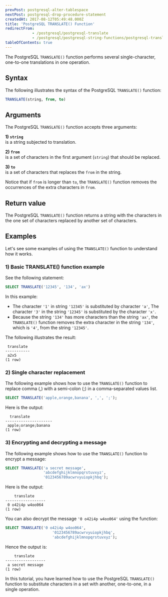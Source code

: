 ```yaml
---
prevPost: postgresql-alter-tablespace
nextPost: postgresql-drop-procedure-statement
createdAt: 2017-08-12T05:49:48.000Z
title: 'PostgreSQL TRANSLATE() Function'
redirectFrom:
            - /postgresql/postgresql-translate 
            - /postgresql/postgresql-string-functions/postgresql-translate
tableOfContents: true
---
```


The PostgreSQL `TRANSLATE()` function performs several single-character, one-to-one translations in one operation.

## Syntax

The following illustrates the syntax of the PostgreSQL `TRANSLATE()` function:

```sql
TRANSLATE(string, from, to)
```

## Arguments

The PostgreSQL `TRANSLATE()` function accepts three arguments:

**1) `string`**  
is a string subjected to translation.

**2) `from`**  
is a set of characters in the first argument (`string`) that should be replaced.

**3) `to`**  
is a set of characters that replaces the `from` in the string.

Notice that if `from` is longer than `to`, the `TRANSLATE()` function removes the occurrences of the extra characters in `from`.

## Return value

The PostgreSQL `TRANSLATE()` function returns a string with the characters in the one set of characters replaced by another set of characters.

## Examples

Let's see some examples of using the `TRANSLATE()` function to understand how it works.

### 1) Basic TRANSLATE() function example

See the following statement:

```sql
SELECT TRANSLATE('12345', '134', 'ax')
```

In this example:

- The character `'1'` in string `'12345'` is substituted by character `'a'`, The character `'3'` in the string `'12345'` is substituted by the character `'x'`.
- Because the string `'134'` has more characters than the string `'ax'`, the `TRANSLATE()` function removes the extra character in the string `'134'`, which is `'4'`, from the string `'12345'`.

The following illustrates the result:

```
 translate
-----------
 a2x5
(1 row)
```

### 2) Single character replacement

The following example shows how to use the `TRANSLATE()` function to replace comma (,) with a semi-colon (;) in a comma-separated values list.

```sql
SELECT TRANSLATE('apple,orange,banana', ',', ';');
```

Here is the output:

```
  translate
---------------------
 apple;orange;banana
(1 row)
```

### 3) Encrypting and decrypting a message

The following example shows how to use the `TRANSLATE()` function to encrypt a message:

```sql
SELECT TRANSLATE('a secret message',
                 'abcdefghijklmnopqrstuvxyz',
                 '0123456789acwrvyuiopkjhbq');
```

Here is the output:

```
    translate
------------------
 0 o42i4p w4oo064
(1 row)
```

You can also decrypt the message `'0 o42i4p w4oo064'` using the function:

```sql
SELECT TRANSLATE('0 o42i4p w4oo064',
                     '0123456789acwrvyuiopkjhbq',
                     'abcdefghijklmnopqrstuvxyz');
```

Hence the output is:

```
    translate
------------------
 a secret message
(1 row)
```

In this tutorial, you have learned how to use the PostgreSQL `TRANSLATE()` function to substitute characters in a set with another, one-to-one, in a single operation.
